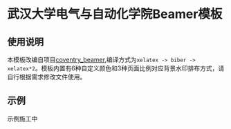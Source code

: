 # 武汉大学电气与自动化学院Beamer模板

## 使用说明
本模板改编自项目[coventry_beamer](https://github.com/dscroft/coventry_beamer),编译方式为`xelatex -> biber -> xelatex*2`。模板内置有6种自定义颜色和3种页面比例对应背景水印排布方式，请自行根据需求修改文件使用。

## 示例

示例施工中
